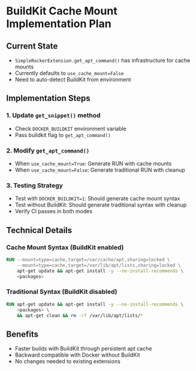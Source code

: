 # BuildKit Cache Mount Implementation Plan

## Current State
- `SimpleRockerExtension.get_apt_command()` has infrastructure for cache mounts
- Currently defaults to `use_cache_mount=False`
- Need to auto-detect BuildKit from environment

## Implementation Steps

### 1. Update `get_snippet()` method
- Check `DOCKER_BUILDKIT` environment variable
- Pass buildkit flag to `get_apt_command()`

### 2. Modify `get_apt_command()`
- When `use_cache_mount=True`: Generate RUN with cache mounts
- When `use_cache_mount=False`: Generate traditional RUN with cleanup

### 3. Testing Strategy
- Test with `DOCKER_BUILDKIT=1`: Should generate cache mount syntax
- Test without BuildKit: Should generate traditional syntax with cleanup
- Verify CI passes in both modes

## Technical Details

### Cache Mount Syntax (BuildKit enabled)
```dockerfile
RUN --mount=type=cache,target=/var/cache/apt,sharing=locked \
    --mount=type=cache,target=/var/lib/apt/lists,sharing=locked \
    apt-get update && apt-get install -y --no-install-recommends \
    <packages>
```

### Traditional Syntax (BuildKit disabled)
```dockerfile
RUN apt-get update && apt-get install -y --no-install-recommends \
    <packages> \
    && apt-get clean && rm -rf /var/lib/apt/lists/*
```

## Benefits
- Faster builds with BuildKit through persistent apt cache
- Backward compatible with Docker without BuildKit
- No changes needed to existing extensions
